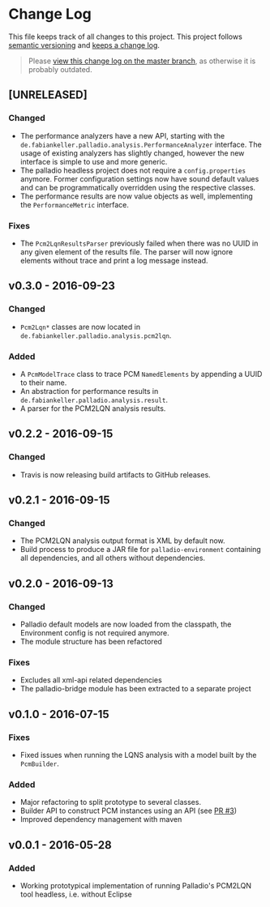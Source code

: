 # Change Log

This file keeps track of all changes to this project. This project follows [semantic versioning](http://semver.org/) and [keeps a change log](http://keepachangelog.com/).

> Please [view this change log on the master branch](https://github.com/SQuAT-Team/palladio-headless/blob/master/CHANGELOG.md), as otherwise it is probably outdated.


## [UNRELEASED]

### Changed
- The performance analyzers have a new API, starting with the `de.fabiankeller.palladio.analysis.PerformanceAnalyzer` interface. The usage of existing analyzers has slightly changed, however the new interface is simple to use and more generic.
- The palladio headless project does not require a `config.properties` anymore. Former configuration settings now have sound default values and can be programmatically overridden using the respective classes.
- The performance results are now value objects as well, implementing the `PerformanceMetric` interface.

### Fixes
- The `Pcm2LqnResultsParser` previously failed when there was no UUID in any given element of the results file. The parser will now ignore elements without trace and print a log message instead.


## v0.3.0 - 2016-09-23

### Changed
- `Pcm2Lqn*` classes are now located in `de.fabiankeller.palladio.analysis.pcm2lqn`.

### Added
- A `PcmModelTrace` class to trace PCM `NamedElements` by appending a UUID to their name.
- An abstraction for performance results in `de.fabiankeller.palladio.analysis.result`.
- A parser for the PCM2LQN analysis results.


## v0.2.2 - 2016-09-15

### Changed
- Travis is now releasing build artifacts to GitHub releases.


## v0.2.1 - 2016-09-15

### Changed
- The PCM2LQN analysis output format is XML by default now.
- Build process to produce a JAR file for `palladio-environment` containing all dependencies, and all others without dependencies.


## v0.2.0 - 2016-09-13

### Changed
- Palladio default models are now loaded from the classpath, the Environment config is not required anymore.
- The module structure has been refactored

### Fixes
- Excludes all xml-api related dependencies
- The palladio-bridge module has been extracted to a separate project


## v0.1.0 - 2016-07-15

### Fixes
- Fixed issues when running the LQNS analysis with a model built by the `PcmBuilder`.

### Added
- Major refactoring to split prototype to several classes.
- Builder API to construct PCM instances using an API (see [PR #3](https://github.com/SQuAT-Team/palladio-lqns-headless/pull/3))
- Improved dependency management with maven


## v0.0.1 - 2016-05-28

### Added
- Working prototypical implementation of running Palladio's PCM2LQN tool headless, i.e. without Eclipse 